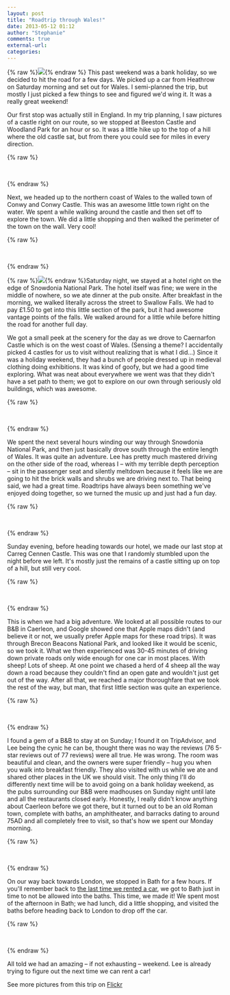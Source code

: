 ```yaml
---
layout: post
title: "Roadtrip through Wales!"
date: 2013-05-12 01:12
author: "Stephanie"
comments: true
external-url: 
categories: 
---
```


{% raw %}<a href="https://maps.google.com/maps?saddr=Northern+Perimeter+Rd+W&amp;daddr=52.5385956,-1.909042+to:Beeston+Castle+%26+Woodland+Park,+Beeston,+United+Kingdom+to:Conwy+Castle,+Rose+Hill+Street,+Conwy,+United+Kingdom+to:Swallow+Falls,+Betws-y-Coed,+United+Kingdom+to:Caernarfon+Castle,+Castle+Ditch,+Caernarfon,+United+Kingdom+to:53.0418418,-4.1250235+to:Carreg+Cennen+Castle,+Trapp,+Llandeilo,+SA19+6UA,+UK+to:51.9170335,-3.3012609+to:Pendragon+House+B+and+B,+18+Cross+St,+Newport,+Caerleon,+Newport,+United+Kingdom+to:Corn+St%2FA367,+Bath+to:51.3791922,-2.3646397+to:Northern+Perimeter+Rd+W&amp;hl=en&amp;ll=52.358829,-2.543335&amp;spn=3.022757,6.82251&amp;sll=53.042864,-4.086914&amp;sspn=0.492086,1.352692&amp;geocode=FbKFEQMd0c_4_w%3BFeOsIQMdzt7i_ymTwtQpQKNwSDGPWu011qnm9A%3BFb6mKgMdCvnW_yFl9ZatSGkazylDZilZQu56SDFl9ZatSGkazw%3BFfv8LAMdop_F_yEM-Uk9XXpATCltF83UhR5lSDEM-Uk9XXpATA%3BFXFGKgMdDFPF_yHzRuL1qUfMDindvqH9GRFlSDHzRuL1qUfMDg%3BFSzYKgMdNL2-_yHaeOFD8tQyTSlX2VTxiqVlSDHaeOFD8tQyTQ%3BFbFaKQMdoQ7B_yltaGMtp6BlSDHURk9lj9v2_Q%3BFS48FwMdYfLD_yG_hsawlHEe0ym3qgvEEFZuSDG_hsawlHEe0w%3BFekwGAMddKDN_ylfz5ErpS1uSDEGE4cOsrI-qQ%3BFTWCEwMdY_DS_yHdRewvfHcidykHUmRbqedxSDHdRewvfHcidw%3BFan7DwMdA_Xb_yn32AkuEYFxSDEZIGqTGh6riw%3BFfj7DwMdIevb_yn_1eVhFoFxSDGAe1IBFngr3Q%3BFbCFEQMdUs_4_w&amp;mra=dpe&amp;mrsp=6&amp;sz=10&amp;via=1,6,8,11&amp;t=m&amp;z=7&amp;output=embed" class="fancybox" data-fancybox-type="iframe" target="_blank"><img style="max-height: 148px;" border="0" class="right" src="http://maps.googleapis.com/maps/api/staticmap?center=Wales&amp;zoom=5&amp;size=132x132&amp;scale=2&amp;sensor=false&amp;markers=size:mid|Wales"></a>{% endraw %} This past weekend was a bank holiday, so we decided to hit the road for a few days. We picked up a car from Heathrow on Saturday morning and set out for Wales. I semi-planned the trip, but mostly I just picked a few things to see and figured we'd wing it. It was a really great weekend!

Our first stop was actually still in England. In my trip planning, I saw pictures of a castle right on our route, so we stopped at Beeston Castle and Woodland Park for an hour or so. It was a little hike up to the top of a hill where the old castle sat, but from there you could see for miles in every direction.

{% raw %}
<p class="fancybox-group">
    <a class="fancybox" rel="wales-beeston" href="/images/blog/2013-05-12-roadtrip-through-wales/DSC03308.jpg"><img src="/images/blog/2013-05-12-roadtrip-through-wales/thumbnails/DSC03308.jpg" alt=""/></a>
    <a class="fancybox" rel="wales-beeston" href="/images/blog/2013-05-12-roadtrip-through-wales/DSC03321.jpg"><img src="/images/blog/2013-05-12-roadtrip-through-wales/thumbnails/DSC03321.jpg" alt=""/></a>
    <a class="fancybox" rel="wales-beeston" href="/images/blog/2013-05-12-roadtrip-through-wales/DSC03342.jpg"><img src="/images/blog/2013-05-12-roadtrip-through-wales/thumbnails/DSC03342.jpg" alt=""/></a>
    <a class="fancybox" rel="wales-beeston" href="/images/blog/2013-05-12-roadtrip-through-wales/DSC03346.jpg"><img src="/images/blog/2013-05-12-roadtrip-through-wales/thumbnails/DSC03346.jpg" alt=""/></a>
</p>
{% endraw %}

Next, we headed up to the northern coast of Wales to the walled town of Conwy and Conwy Castle. This was an awesome little town right on the water. We spent a while walking around the castle and then set off to explore the town. We did a little shopping and then walked the perimeter of the town on the wall. Very cool! 

{% raw %}
<p class="fancybox-group">
    <a class="fancybox" rel="wales-conwy" href="/images/blog/2013-05-12-roadtrip-through-wales/DSC03638.jpg"><img src="/images/blog/2013-05-12-roadtrip-through-wales/thumbnails/DSC03638.jpg" alt=""/></a>
    <a class="fancybox" rel="wales-conwy" href="/images/blog/2013-05-12-roadtrip-through-wales/DSC03461.jpg"><img src="/images/blog/2013-05-12-roadtrip-through-wales/thumbnails/DSC03461.jpg" alt=""/></a>
    <a class="fancybox" rel="wales-conwy" href="/images/blog/2013-05-12-roadtrip-through-wales/DSC03545.jpg"><img src="/images/blog/2013-05-12-roadtrip-through-wales/thumbnails/DSC03545.jpg" alt=""/></a>
    <a class="fancybox" rel="wales-conwy" href="/images/blog/2013-05-12-roadtrip-through-wales/DSC03635.jpg"><img src="/images/blog/2013-05-12-roadtrip-through-wales/thumbnails/DSC03635.jpg" alt=""/></a>
</p>
{% endraw %}

{% raw %}<a class="fancybox" href="/images/blog/2013-05-12-roadtrip-through-wales/DSC03691.jpg"><img src="/images/blog/2013-05-12-roadtrip-through-wales/thumbnails/DSC03691.jpg" class="right"/></a>{% endraw %}Saturday night, we stayed at a hotel right on the edge of Snowdonia National Park. The hotel itself was fine; we were in the middle of nowhere, so we ate dinner at the pub onsite. After breakfast in the morning, we walked literally across the street to Swallow Falls. We had to pay £1.50 to get into this little section of the park, but it had awesome vantage points of the falls. We walked around for a little while before hitting the road for another full day. 

We got a small peek at the scenery for the day as we drove to Caernarfon Castle which is on the west coast of Wales. (Sensing a theme? I accidentally picked 4 castles for us to visit without realizing that is what I did...) Since it was a holiday weekend, they had a bunch of people dressed up in medieval clothing doing exhibitions. It was kind of goofy, but we had a good time exploring. What was neat about everywhere we went was that they didn't have a set path to them; we got to explore on our own through seriously old buildings, which was awesome.

{% raw %}
<p class="fancybox-group">
    <a class="fancybox" rel="wales-caernarfon" href="/images/blog/2013-05-12-roadtrip-through-wales/DSC03822.jpg"><img src="/images/blog/2013-05-12-roadtrip-through-wales/thumbnails/DSC03822.jpg" alt=""/></a>
    <a class="fancybox" rel="wales-caernarfon" href="/images/blog/2013-05-12-roadtrip-through-wales/DSC03837.jpg"><img src="/images/blog/2013-05-12-roadtrip-through-wales/thumbnails/DSC03837.jpg" alt=""/></a>
    <a class="fancybox" rel="wales-caernarfon" href="/images/blog/2013-05-12-roadtrip-through-wales/DSC03851.jpg"><img src="/images/blog/2013-05-12-roadtrip-through-wales/thumbnails/DSC03851.jpg" alt=""/></a>
    <a class="fancybox" rel="wales-caernarfon" href="/images/blog/2013-05-12-roadtrip-through-wales/DSC03892.jpg"><img src="/images/blog/2013-05-12-roadtrip-through-wales/thumbnails/DSC03892.jpg" alt=""/></a>
</p>
{% endraw %}

We spent the next several hours winding our way through Snowdonia National Park, and then just basically drove south through the entire length of Wales. It was quite an adventure. Lee has pretty much mastered driving on the other side of the road, whereas I – with my terrible depth perception – sit in the passenger seat and silently meltdown because it feels like we are going to hit the brick walls and shrubs we are driving next to. That being said, we had a great time. Roadtrips have always been something we've enjoyed doing together, so we turned the music up and just had a fun day.

{% raw %}
<p class="fancybox-group">
    <a class="fancybox" rel="wales-snowdonia" href="/images/blog/2013-05-12-roadtrip-through-wales/DSC03746.jpg"><img src="/images/blog/2013-05-12-roadtrip-through-wales/thumbnails/DSC03746.jpg" alt=""/></a>
    <a class="fancybox" rel="wales-snowdonia" href="/images/blog/2013-05-12-roadtrip-through-wales/DSC03904.jpg"><img src="/images/blog/2013-05-12-roadtrip-through-wales/thumbnails/DSC03904.jpg" alt=""/></a>
    <a class="fancybox" rel="wales-snowdonia" href="/images/blog/2013-05-12-roadtrip-through-wales/DSC03916.jpg"><img src="/images/blog/2013-05-12-roadtrip-through-wales/thumbnails/DSC03916.jpg" alt=""/></a>
    <a class="fancybox" rel="wales-snowdonia" href="/images/blog/2013-05-12-roadtrip-through-wales/DSC03918.jpg"><img src="/images/blog/2013-05-12-roadtrip-through-wales/thumbnails/DSC03918.jpg" alt=""/></a>
</p>
{% endraw %}

Sunday evening, before heading towards our hotel, we made our last stop at Carreg Cennen Castle. This was one that I randomly stumbled upon the night before we left. It's mostly just the remains of a castle sitting up on top of a hill, but still very cool.

{% raw %}
<p class="fancybox-group">
    <a class="fancybox" rel="wales-carreg" href="/images/blog/2013-05-12-roadtrip-through-wales/DSC03933.jpg"><img src="/images/blog/2013-05-12-roadtrip-through-wales/thumbnails/DSC03933.jpg" alt=""/></a>
    <a class="fancybox" rel="wales-carreg" href="/images/blog/2013-05-12-roadtrip-through-wales/DSC03972.jpg"><img src="/images/blog/2013-05-12-roadtrip-through-wales/thumbnails/DSC03972.jpg" alt=""/></a>
    <a class="fancybox" rel="wales-carreg" href="/images/blog/2013-05-12-roadtrip-through-wales/DSC03975.jpg"><img src="/images/blog/2013-05-12-roadtrip-through-wales/thumbnails/DSC03975.jpg" alt=""/></a>
    <a class="fancybox" rel="wales-carreg" href="/images/blog/2013-05-12-roadtrip-through-wales/DSC03976.jpg"><img src="/images/blog/2013-05-12-roadtrip-through-wales/thumbnails/DSC03976.jpg" alt=""/></a>
</p>
{% endraw %}

This is when we had a big adventure. We looked at all possible routes to our B&B in Caerleon, and Google showed one that Apple maps didn't (and believe it or not, we usually prefer Apple maps for these road trips). It was through Brecon Beacons National Park, and looked like it would be scenic, so we took it. What we then experienced was 30-45 minutes of driving down private roads only wide enough for one car in most places. With sheep! Lots of sheep. At one point we chased a herd of 4 sheep all the way down a road because they couldn't find an open gate and wouldn't just get out of the way.  After all that, we reached a major thoroughfare that we took the rest of the way, but man, that first little section was quite an experience.

{% raw %}
<p class="fancybox-group">
    <a class="fancybox" rel="wales-drive" href="/images/blog/2013-05-12-roadtrip-through-wales/DSC04019.jpg"><img src="/images/blog/2013-05-12-roadtrip-through-wales/thumbnails/DSC04019.jpg" alt=""/></a>
    <a class="fancybox" rel="wales-drive" href="/images/blog/2013-05-12-roadtrip-through-wales/DSC04030.jpg"><img src="/images/blog/2013-05-12-roadtrip-through-wales/thumbnails/DSC04030.jpg" alt=""/></a>
    <a class="fancybox" rel="wales-drive" href="/images/blog/2013-05-12-roadtrip-through-wales/DSC04040.jpg"><img src="/images/blog/2013-05-12-roadtrip-through-wales/thumbnails/DSC04040.jpg" alt=""/></a>
</p>
{% endraw %}

I found a gem of a B&B to stay at on Sunday; I found it on TripAdvisor, and Lee being the cynic he can be, thought there was no way the reviews (76 5-star reviews out of 77 reviews) were all true. He was wrong. The room was beautiful and clean, and the owners were super friendly – hug you when you walk into breakfast friendly. They also visited with us while we ate and shared other places in the UK we should visit. The only thing I'll do differently next time will be to avoid going on a bank holiday weekend, as the pubs surrounding our B&B were madhouses on Sunday night until late and all the restaurants closed early. Honestly, I really didn't know anything about Caerleon before we got there, but it turned out to be an old Roman town, complete with baths, an amphitheater, and barracks dating to around 75AD and all completely free to visit, so that's how we spent our Monday morning.

{% raw %}
<p class="fancybox-group">
    <a class="fancybox" rel="wales-caerleon" href="/images/blog/2013-05-12-roadtrip-through-wales/DSC04056.jpg"><img src="/images/blog/2013-05-12-roadtrip-through-wales/thumbnails/DSC04056.jpg" alt=""/></a>
    <a class="fancybox" rel="wales-caerleon" href="/images/blog/2013-05-12-roadtrip-through-wales/DSC04110.jpg"><img src="/images/blog/2013-05-12-roadtrip-through-wales/thumbnails/DSC04110.jpg" alt=""/></a>
    <a class="fancybox" rel="wales-caerleon" href="/images/blog/2013-05-12-roadtrip-through-wales/DSC04131.jpg"><img src="/images/blog/2013-05-12-roadtrip-through-wales/thumbnails/DSC04131.jpg" alt=""/></a>
    <a class="fancybox" rel="wales-caerleon" href="/images/blog/2013-05-12-roadtrip-through-wales/DSC04136.jpg"><img src="/images/blog/2013-05-12-roadtrip-through-wales/thumbnails/DSC04136.jpg" alt=""/></a>
</p>
{% endraw %}

On our way back towards London, we stopped in Bath for a few hours. If you'll remember back to [the last time we rented a car][1], we got to Bath just in time to not be allowed into the baths. This time, we made it! We spent most of the afternoon in Bath; we had lunch, did a little shopping, and visited the baths before heading back to London to drop off the car.

{% raw %}
<p class="fancybox-group">
    <a class="fancybox" rel="wales-bath" href="/images/blog/2013-05-12-roadtrip-through-wales/DSC04157.jpg"><img src="/images/blog/2013-05-12-roadtrip-through-wales/thumbnails/DSC04157.jpg" alt=""/></a>
    <a class="fancybox" rel="wales-bath" href="/images/blog/2013-05-12-roadtrip-through-wales/DSC04173.jpg"><img src="/images/blog/2013-05-12-roadtrip-through-wales/thumbnails/DSC04173.jpg" alt=""/></a>
    <a class="fancybox" rel="wales-bath" href="/images/blog/2013-05-12-roadtrip-through-wales/DSC04180.jpg"><img src="/images/blog/2013-05-12-roadtrip-through-wales/thumbnails/DSC04180.jpg" alt=""/></a>
    <a class="fancybox" rel="wales-bath" href="/images/blog/2013-05-12-roadtrip-through-wales/DSC04239.jpg"><img src="/images/blog/2013-05-12-roadtrip-through-wales/thumbnails/DSC04239.jpg" alt=""/></a>
</p>
{% endraw %}

All told we had an amazing – if not exhausting – weekend. Lee is already trying to figure out the next time we can rent a car!

See more pictures from this trip on [Flickr][2]

[1]: http://austintolondon.com/blog/2013/02/24/day-of-adventure/
[2]: http://www.flickr.com/photos/jlgoolsbee/sets/72157633479349322/
